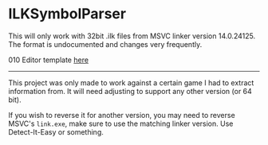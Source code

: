 # ILKSymbolParser

This will only work with 32bit .ilk files from MSVC linker version 14.0.24125. The format is undocumented and changes very frequently.

010 Editor template [here](https://github.com/Nenkai/010GameTemplates/blob/main/Microsoft/MS_ilk_14.0.24215_32bit.bt)

---

This project was only made to work against a certain game I had to extract information from. It will need adjusting to support any other version (or 64 bit).

If you wish to reverse it for another version, you may need to reverse MSVC's `link.exe`, make sure to use the matching linker version. Use Detect-It-Easy or something.
